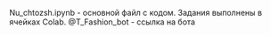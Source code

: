 Nu_chtozsh.ipynb - основной файл с кодом. Задания выполнены в ячейках Colab.
@T_Fashion_bot - ссылка на бота
